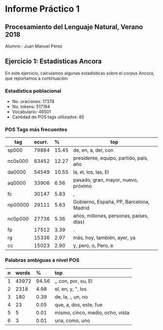 # Informe Práctico 1
## Procesamiento del Lenguaje Natural, Verano 2018
Alumno : Juan Manuel Pérez


## Ejercicio 1: Estadísticas Ancora

En este ejercicio, calculamos algunas estadísticas sobre el corpus Ancora, que reportamos a continuación


### Estadística poblacional

- No. oraciones: 17378
- No. tokens: 517194
- Vocabulario: 46501
- Cantidad de POS tags utilizados: 85


### POS Tags más frecuentes
|tag	   | ocurr.	 | %	   |   top                      |
|--------|:-------|:-----|----------------------------|
|sp000	 | 79884  | 15.45|de, en, a, del, con |
|nc0s000 | 63452  |	12.27|presidente, equipo, partido, país, año|
|da0000	 | 54549  |	10.55| la, el, los, las, El|
|aq0000	 | 33906  |	6.56 |pasado, gran, mayor, nuevo, próximo
|fc      | 30147  |	5.83 |	, |
|np00000 | 29111  |	5.63 |Gobierno, España, PP, Barcelona, Madrid |
|nc0p000 | 27736  |	5.36 |años, millones, personas, países, días) |
|fp      | 17512  |	3.39 |	. |
|rg      | 15336  |	2.97 |	más, hoy, también, ayer, ya |
|cc      | 15023  |	2.90 |	y, pero, o, Pero, e |


### Palabras ambiguas a nivel POS

|n	|words	|%	|top|
|---|:------|:--|:--|
|1  |	43972	|94.56 |	,, con, por, su, El|
|2  |	2318	|4.98 |	el, en, y, ", los|
|3  |	180	|0.39 |	de, la, ., un, no|
|4  |	23	|0.05 |	que, a, dos, este, fue|
|5  |	5	|0.01 |	mismo, cinco, medio, ocho, vista|
|6  |	3	|0.01 |	una, como, uno|
